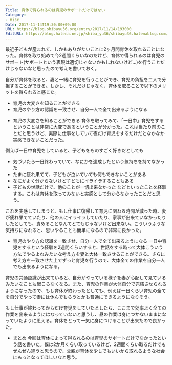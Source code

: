 ```yaml
---
Title: 育休で得られるのは育児のサポートだけではない
Category:
- misc
Date: 2017-11-14T19:30:00+09:00
URL: https://blog.shibayu36.org/entry/2017/11/14/193000
EditURL: https://blog.hatena.ne.jp/shiba_yu36/shibayu36.hatenablog.com/atom/entry/8599973812317649651
---
```


最近子どもが産まれて、しかもありがたいことに2ヶ月間育休を取れることになった。育休を取り始めて今2週間くらいなのだけど、育休で得られるのは育児のサポート(サポートという表現は適切じゃないかもしれないけど...)を行うことだけじゃないなと思ったので考えを書いておく。


自分が育休を取ると、妻と一緒に育児を行うことができ、育児の負担を二人で分担することができる。しかし、それだけじゃなく、育休を取ることで以下のメリットを得られると感じた。

- 育児の大変さを知ることができる
- 育児のやり方の認識を一致させ、自分一人で全て出来るようになる


* 育児の大変さを知ることができる
育休を取ってみて、「一日中」育児をするということは非常に大変であるということが分かった。これは当たり前のことだと思うけど、実際に仕事をしていて夜だけ育児をするだけだとなかなか実感できないことだった。

例えば一日中育児をしていると、子どもをものすごく好きだとしても
- 気づいたら一日終わっていて、なにかを達成したという気持ちを持てなかった
- たまに疲れ果てて、子どもが泣いていても何もできないことがある
- なにかよく分からないけど子どもにイライラすることもある
- 子どもの世話だけで、他のことが一切出来なかった
などといったことを経験する。これは育休を取ってみないと実感として分からなかったことだと思う。

これを実感してしまうと、もし仕事に復帰して育児に関わる時間が減った時、妻が疲れ果てていたり、他の人にイライラしていたり、家事が出来ていなかったりしたとしても、責めることなんてとてもじゃないけど出来ない。こういうふうな気持ちになれると、思いやることも簡単になるので非常に良かった。


* 育児のやり方の認識を一致させ、自分一人で全て出来るようになる
一日中育児をするという経験を2週間くらいすると、世話をする時って大体こういう方法でやるよねみたいな考え方を妻と大体一致させることができる。さらに考え方を一致させた上でずっと育児を行うので、大体全ての作業を自分一人でも出来るようになる。

育児の共通認識が出来ていると、自分がやっている様子を妻が心配して見ているみたいなことも起こらなくなる。また、育児の作業が大体自分で完結させられるようになったので、もし育休が終わったとしても、例えば一日くらい育児の全てを自分でやって妻には休んでもらうとかも普通にできるようになりそう。

もし仕事が終わってからだけ育児をしていたとしたら、ここまで効率よく全ての作業を出来るようにはなっていないと思うし、昼の作業は身につかないままになっていたように思える。育休をとって一気に身につけることが出来たので良かった。


* まとめ
今回は育休によって得られるのは育児のサポートだけでなかったという話を書いた。僕は2か月くらい取っているけど、2週間くらい取るだけでもぜんぜん違うと思うので、父親が育休を少しでもいいから取れるような社会にもっとなってほしいなと思う。
